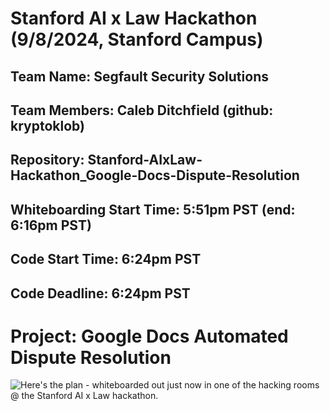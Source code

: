 # Stanford AI x Law Hackathon (9/8/2024, Stanford Campus)
## Team Name: Segfault Security Solutions
## Team Members: Caleb Ditchfield (github: kryptoklob)
## Repository: Stanford-AIxLaw-Hackathon_Google-Docs-Dispute-Resolution
## Whiteboarding Start Time: 5:51pm PST (end: 6:16pm PST)
## Code Start Time: 6:24pm PST
## Code Deadline: 6:24pm PST

# Project: Google Docs Automated Dispute Resolution

![Here's the plan - whiteboarded out just now in one of the hacking rooms @ the Stanford AI x Law hackathon.](image.png)
